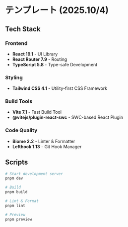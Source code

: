 # テンプレート (2025.10/4)

## Tech Stack

### Frontend

- **React 19.1** - UI Library
- **React Router 7.9** - Routing
- **TypeScript 5.8** - Type-safe Development

### Styling

- **Tailwind CSS 4.1** - Utility-first CSS Framework

### Build Tools

- **Vite 7.1** - Fast Build Tool
- **@vitejs/plugin-react-swc** - SWC-based React Plugin

### Code Quality

- **Biome 2.2** - Linter & Formatter
- **Lefthook 1.13** - Git Hook Manager

## Scripts

```bash
# Start development server
pnpm dev

# Build
pnpm build

# Lint & Format
pnpm lint

# Preview
pnpm preview
```
